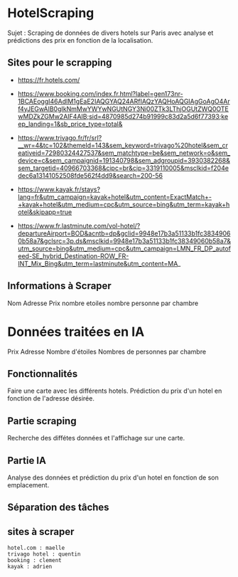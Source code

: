 # HotelScraping

Sujet :
Scraping de données de divers hotels sur Paris avec analyse et prédictions des prix en fonction de la localisation.

## Sites pour le scrapping
-   https://fr.hotels.com/
-   https://www.booking.com/index.fr.html?label=gen173nr-1BCAEoggI46AdIM1gEaE2IAQGYAQ24ARfIAQzYAQHoAQGIAgGoAgO4Arf4yJEGwAIB0gIkNmMwYWYwNGUtNGY3Ni00ZTk3LThjOGUtZWQ0OTEwMDZkZGMw2AIF4AIB;sid=4870985d274b91999c83d2a5d6f77393;keep_landing=1&sb_price_type=total&

-   https://www.trivago.fr/fr/srl?__wr=4&tc=102&themeId=143&sem_keyword=trivago%20hotel&sem_creativeid=72980324427537&sem_matchtype=be&sem_network=o&sem_device=c&sem_campaignid=191340798&sem_adgroupid=3930382268&sem_targetid=40966703368&cipc=br&cip=3319110005&msclkid=f204edec6a13141052508fde562f4dd9&search=200-56

-   https://www.kayak.fr/stays?lang=fr&utm_campaign=kayak+hotel&utm_content=ExactMatch+-+kayak+hotel&utm_medium=cpc&utm_source=bing&utm_term=kayak+hotel&skipapp=true

-   https://www.fr.lastminute.com/vol-hotel/?departureAirport=BOD&acntb=dp&gclid=9948e17b3a51133b1fc38349060b58a7&gclsrc=3p.ds&msclkid=9948e17b3a51133b1fc38349060b58a7&utm_source=bing&utm_medium=cpc&utm_campaign=LMN_FR_DP_autofeed-SE_hybrid_Destination-ROW_FR-INT_Mix_Bing&utm_term=lastminute&utm_content=MA_

## Informations à Scraper

Nom
Adresse
Prix
nombre etoiles
nombre personne par chambre

# Données traitées en IA


Prix
Adresse
Nombre d'étoiles
Nombres de personnes par chambre

## Fonctionnalités  

Faire une carte avec les différents hotels.
Prédiction du prix d'un hotel en fonction de l'adresse désirée.

## Partie scraping 

Recherche des diffétes données et l'affichage sur une carte.

## Partie IA

Analyse des données et prédiction du prix d'un hotel en fonction de son emplacement.

## Séparation des tâches

## sites à scraper
    hotel.com : maelle
    trivago hotel : quentin
    booking : clement
    kayak : adrien


